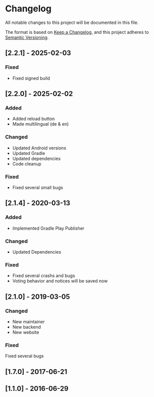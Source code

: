 # Changelog

All notable changes to this project will be documented in this file.

The format is based on [Keep a Changelog](https://keepachangelog.com/en/1.1.0/),
and this project adheres to [Semantic Versioning](https://semver.org/spec/v2.0.0.html).


## [2.2.1] - 2025-02-03

### Fixed

- Fixed signed build

## [2.2.0] - 2025-02-02

### Added

- Added reload button
- Made multilingual (de & en)

### Changed

- Updated Android versions
- Updated Gradle
- Updated dependencies
- Code cleanup

### Fixed

- Fixed several small bugs

## [2.1.4] - 2020-03-13

### Added

- Implemented Gradle Play Publisher

### Changed

- Updated Dependencies

### Fixed

- Fixed several crashs and bugs
- Voting behavior and notices will be saved now

## [2.1.0] - 2019-03-05

### Changed
- New maintainer
- New backend
- New website

### Fixed
Fixed several bugs

## [1.7.0] - 2017-06-21
## [1.1.0] - 2016-06-29
